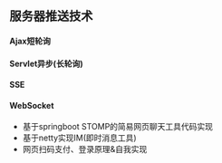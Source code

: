 ## 服务器推送技术

#### Ajax短轮询

#### Servlet异步(长轮询)

#### SSE

#### WebSocket

- 基于springboot STOMP的简易网页聊天工具代码实现
- 基于netty实现IM(即时消息工具)
- 网页扫码支付、登录原理&自我实现

